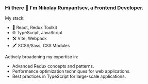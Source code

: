 ### Hi there 👋 I'm Nikolay Rumyantsev, a Frontend Developer.

My stack:

- 🚀 React, Redux Toolkit
- 🌐 TypeScript, JavaScript
- 🛠️ Vite, Webpack
- 🖍 SCSS/Sass, CSS Modules

Actively broadening my expertise in:

- Advanced Redux concepts and patterns.
- Performance optimization techniques for web applications.
- Best practices in TypeScript for large-scale applications.
